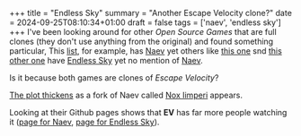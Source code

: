 +++
title = "Endless Sky"
summary = "Another Escape Velocity clone?"
date = 2024-09-25T08:10:34+01:00
draft = false
tags = ['naev', 'endless sky']
+++
I've been looking around for other *Open Source Games* that are full clones (they don't use anything from the original) and found something particular,
This [list](https://github.com/bobeff/open-source-games?tab=readme-ov-file#role-playing-games), for example, has [Naev](https://naev.org/) yet others like [this one](https://www.technorms.com/71807/best-open-source-games) snd [this other one](https://en.wikipedia.org/wiki/List_of_open-source_video_games) have [Endless Sky](https://endless-sky.github.io/) yet no mention of [Naev](https://naev.org/).

Is it because both games are clones of *Escape Velocity*?

[The plot thickens](https://steamcommunity.com/app/404410/discussions/0/1471967615862590161/) as a fork of Naev called [Nox Iimperi](https://github.com/Kinniken/NoxImperii) appears.

Looking at their Github pages shows that **EV** has far more people watching it ([page for Naev](https://github.com/naev/naev), [page for Endless Sky](https://github.com/endless-sky/endless-sky)).

